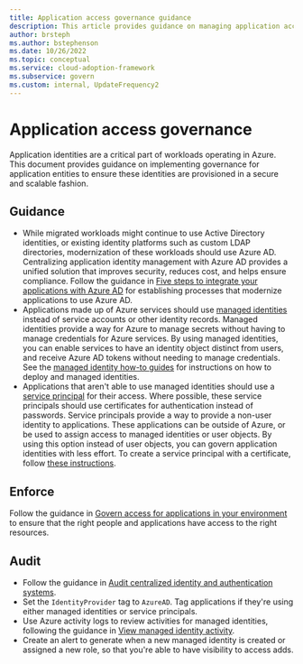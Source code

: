```yaml
---
title: Application access governance guidance
description: This article provides guidance on managing application access management and auditing guidance.
author: brsteph
ms.author: bstephenson
ms.date: 10/26/2022
ms.topic: conceptual
ms.service: cloud-adoption-framework
ms.subservice: govern
ms.custom: internal, UpdateFrequency2
---
```


# Application access governance

Application identities are a critical part of workloads operating in Azure. This document provides guidance on implementing governance for application entities to ensure these identities are provisioned in a secure and scalable fashion.

## Guidance

- While migrated workloads might continue to use Active Directory identities, or existing identity platforms such as custom LDAP directories, modernization of these workloads should use Azure AD. Centralizing application identity management with Azure AD provides a unified solution that improves security, reduces cost, and helps ensure compliance. Follow the guidance in [Five steps to integrate your applications with Azure AD](/azure/active-directory/fundamentals/five-steps-to-full-application-integration-with-azure-ad) for establishing processes that modernize applications to use Azure AD.
- Applications made up of Azure services should use [managed identities](/azure/active-directory/managed-identities-azure-resources/overview) instead of service accounts or other identity records. Managed identities provide a way for Azure to manage secrets without having to manage credentials for Azure services. By using managed identities, you can enable services to have an identity object distinct from users, and receive Azure AD tokens without needing to manage credentials. See the [managed identity how-to guides](/azure/active-directory/managed-identities-azure-resources/qs-configure-portal-windows-vm) for instructions on how to deploy and managed identities.
- Applications that aren't able to use managed identities should use a [service principal](/azure/active-directory/develop/app-objects-and-service-principals) for their access. Where possible, these service principals should use certificates for authentication instead of passwords. Service principals provide a way to provide a non-user identity to applications. These applications can be outside of Azure, or be used to assign access to managed identities or user objects. By using this option instead of user objects, you can govern application identities with less effort. To create a service principal with a certificate, follow [these instructions](/powershell/azure/create-azure-service-principal-azureps).

## Enforce

Follow the guidance in [Govern access for applications in your environment](/azure/active-directory/governance/identity-governance-applications-prepare) to ensure that the right people and applications have access to the right resources.

## Audit

- Follow the guidance in [Audit centralized identity and authentication systems](azure-ad-configuration.md#audit---centralized-identity-and-authentication-system).
- Set the `IdentityProvider` tag to `AzureAD`. Tag applications if they're using either managed identities or service principals.
- Use Azure activity logs to review activities for managed identities, following the guidance in [View managed identity activity](/azure/active-directory/managed-identities-azure-resources/how-to-view-managed-identity-activity).
- Create an alert to generate when a new managed identity is created or assigned a new role, so that you're able to have visibility to access adds.
